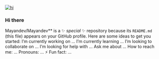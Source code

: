 [![hi](https://github-readme-stats.vercel.app/api?username=NPFDamon&theme=radical)]()
### Hi there  
  Mayandev/Mayandev** is a ✨ _special_ ✨ repository because its `README.md` (this file) appears on your GitHub profile.
  Here are some ideas to get you started:
  I’m currently working on ...
  I’m currently learning ...
  I’m looking to collaborate on ...
  I’m looking for help with ...
  Ask me about ...
  How to reach me: ...
  Pronouns: ...
⚡ Fun fact: ...

